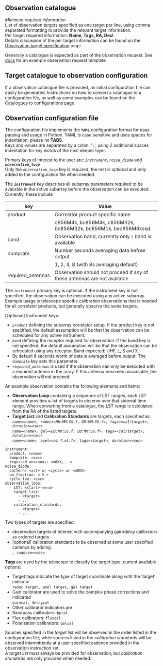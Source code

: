 ## Observation catalogue
_Minimum required information_   
List of observation targets specified as one target per line, using comma separated formatting to provide the relevant target information.   
Per target required information: **Name, Tags, RA, Decl**   
Details discussion of the per target information can be found on the [Observation target specification](https://github.com/rubyvanrooyen/astrokat/wiki/Observation-target-specification) page

Generally a catalogue is expected as part of the observation request. See [docs](https://github.com/rubyvanrooyen/astrokat/tree/master/docs) for an example observation request template

## Target catalogue to observation configuration
If a observation catalogue file is provided, an initial configuration file can easily be generated.
Instructions on how to convert a catalogue to a configuration file, as well as some examples can be found on the [Catalogues to configurations](https://github.com/rubyvanrooyen/astrokat/wiki/Catalogues-to-configurations) page


## Observation configuration file
The configuration file implements the **`YAML`** configuration format for easy parsing and usage in Python.
YAML is case sensitive and uses spaces for indentation, please no **TABS**.   
Keys and values are separated by a colon, '`:`', using 2 additional spaces indentation for key words of the next deeper layer.

Primary keys of interest to the user are: _`instrument`_, _`noise_diode`_ and **_`observation_loop`_**   
Only the _`observation_loop`_ key is required, the rest is optional and only added to the configuration file when needed.

The **_`instrument`_** key describes all subarray parameters required to be available in the active subarray before the observation can be executed. Currently, these include

| key | Value |
| --- | --- |
| product | Correlator product specific name |
|     | c856M4k, bc856M4k, c856M32k, bc856M32k, bc856M1k, bec856M4kssd |
| band | Observation band, currently only `l` band is available |
| dumprate | Number seconds averaging data before output |
|     | 1, 2, 4, 8 (with 8s averaging default) |
| required_antennas | Observation should not proceed if any of these antennas are not available |

The _`instrument`_ primary key is optional. If the instrument key is not specified, the observation can be executed using any active subarray. Example usage is telescope specific calibration observations that is needed for all correlator products, but generally observe the same targets.

[Optional] Instrument keys:
* _`product`_ defining the subarray correlator setup.
If the product key is not specified, the default assumption will be that the observation can be scheduled for any active instrument.
* _`band`_ defining the receptor required for observation.
If the band key is not specified, the default assumption will be that the observation can be scheduled using any receptor. Band expected: UHF, L, S and X.
* By default 8 seconds worth of data is averaged before output. The _`dumprate`_ key sets this parameter.
* _`required_antennas`_ is used if the observation can only be executed with a required antenna in the array. If this antenna becomes unavailable, the observation will not proceed.


An example observation contains the following elements and items:
* **Observation Loop** containing a sequence of LST ranges, each LST element provides a list of targets to observe over that sidereal time range. When converting from a catalogue, the LST range is calculated from the RA of the listed targets.
* **Target List** and **Calibration Standards** are targets, each specified as:   
_`name=<name>, radec=<HH:MM:SS.f, DD:MM:SS.f>, tags=<cal/target>, duration=<sec>`_   
_`name=<name>, gal=<DD:MM:SS.f, DD:MM:SS.f>, tags=<cal/target>, duration=<sec>`_   
_`name=<name>, azel=<az.f,el.f>, tags=<target>, duration=<sec>`_   


   
```
instrument:
  product: <name>
  dumprate: <sec>
  required_antennas: <m0XX,...>
noise_diode:
  pattern: <all> or <cycle> or <m0XX>
  on_fraction: < % >
  cycle_len: <sec>
observation_loop:
  - LST: <start>-<end>
    target_list:
      - <target>
      - ...
    calibration_standards:
      - <target>
      - ...
```


Two types of targets are specified:
* observation targets of interest with accompanying gain/delay calibrators as ordered targets
* [optional] calibration standards to be observed at some user specified cadence by adding:   
_`, cadence=<sec>`_

**Tags** are used by the telescope to classify the target type, current available options:
* Target tags indicate the type of target coordinate along with the 'target' indicator   
`radec target, azel target, gal target`
* Gain calibrator are used to solve the complex phase corrections and indicated   
`gaincal, delaycal`
* Other calibrator indicators are
 * Bandpass calibrators: `bpcal`
 * Flux calibrators: `fluxcal`
 * Polarisation calibrators: `polcal`

Sources specified in the _target list_ will be observed in the order listed in the configuration file, while sources listed in the _calibration standards_ will be observed intermittently at a user specified cadence provided in the observation instruction set.   
A _target list_ must always be provided for observation, but _calibration standards_ are only provided when needed.
